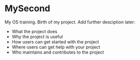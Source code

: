 # MySecond
My OS training.
Birth of my project. Add further desciption later:
- What the project does
- Why the project is useful
- How users can get started with the project
- Where users can get help with your project
- Who maintains and contributes to the project

